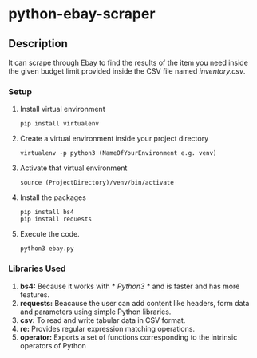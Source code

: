 # python-ebay-scraper

## Description

It can scrape through Ebay to find the results of the item you need inside the given budget limit provided inside the 
CSV file named *inventory.csv*.

### Setup

1. Install virtual environment
   ```console
   pip install virtualenv
   ```
2. Create a virtual environment inside your project directory
   ```console
   virtualenv -p python3 (NameOfYourEnvironment e.g. venv)
   ```

3. Activate that virtual environment
	```console
    source (ProjectDirectory)/venv/bin/activate
	```
4. Install the packages
    ```console
    pip install bs4
    pip install requests
	```
5. Execute the code.
	```console
    python3 ebay.py
	```

### Libraries Used

1. **bs4:** Because it works with * *Python3* * and is faster and has more features.
2. __**requests:**__ Beacause the user can add content like headers, form data and parameters
using simple Python libraries.
3. **csv:** To read and write tabular data in CSV format.
4. **re:** Provides regular expression matching operations.
4. **operator:** Exports a set of functions corresponding to the intrinsic operators of Python
 